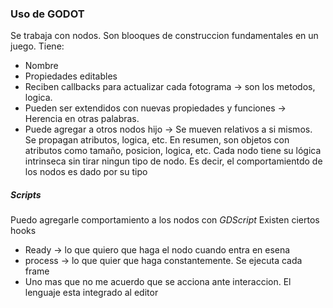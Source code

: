 ### Uso de GODOT
Se trabaja con nodos. Son blooques de construccion fundamentales en un juego.
Tiene:
- Nombre
- Propiedades editables
- Reciben callbacks para actualizar cada fotograma -> son los metodos, logica.
- Pueden ser extendidos con nuevas propiedades y funciones -> Herencia en otras palabras.
- Puede agregar a otros nodos hijo -> Se mueven relativos a si mismos. Se propagan atributos, logica, etc.
En resumen, son objetos con atributos como tamaño, posicion, logica, etc.
Cada nodo tiene su lógica intrinseca sin tirar ningun tipo de nodo. Es decir, el comportamientdo de los nodos es dado por su tipo
##### Scripts
Puedo agregarle comportamiento a los nodos con *GDScript* 
Existen ciertos hooks
- Ready -> lo que quiero que haga el nodo cuando entra en esena
- process -> lo que quier que haga constantemente. Se ejecuta cada frame
- Uno mas que no me acuerdo que se acciona ante interaccion.
El lenguaje esta integrado al editor